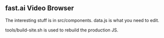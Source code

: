 ## fast.ai Video Browser

The interesting stuff is in src/components. data.js is what you need to edit.

tools/build-site.sh is used to rebuild the production JS.

